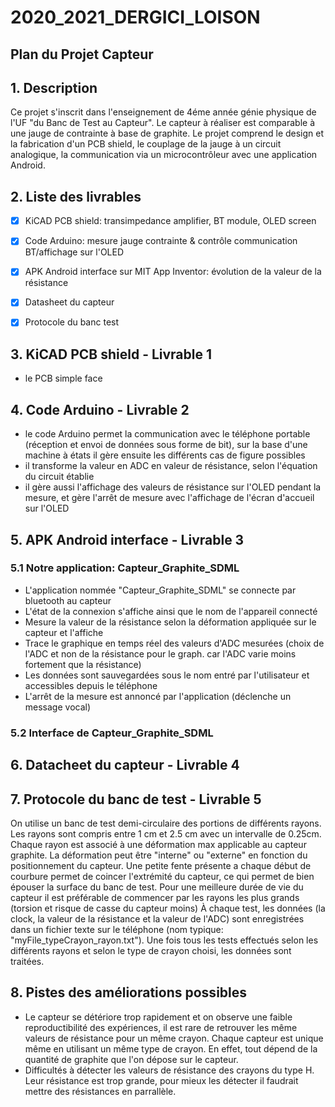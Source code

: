 # 2020_2021_DERGICI_LOISON

## Plan du Projet Capteur


## 1. Description 
Ce projet s'inscrit dans l'enseignement de 4éme année génie physique de l'UF "du Banc de Test au Capteur". Le capteur à réaliser est comparable à une jauge de contrainte à base de graphite. Le projet comprend le design et la fabrication d'un PCB shield, le couplage de la jauge à un circuit analogique, la communication via un microcontrôleur avec une application Android. 
 
## 2. Liste des livrables

- [x] KiCAD PCB shield: transimpedance amplifier, BT module, OLED screen
- [x] Code Arduino: mesure jauge contrainte & contrôle communication BT/affichage sur l'OLED
- [x] APK Android interface sur MIT App Inventor: évolution de la valeur de la résistance
- [x] Datasheet du capteur
- [x] Protocole du banc test


## 3. KiCAD PCB shield - Livrable 1
- le PCB simple face 


## 4. Code Arduino - Livrable 2
- le code Arduino permet la communication avec le téléphone portable (réception et envoi de données sous forme de bit), sur la base d'une machine à états il gère ensuite les différents cas de figure possibles
- il transforme la valeur en ADC en valeur de résistance, selon l'équation du circuit établie
- il gère aussi l'affichage des valeurs de résistance sur l'OLED pendant la mesure, et gère l'arrêt de mesure avec l'affichage de l'écran d'accueil sur l'OLED


## 5. APK Android interface - Livrable 3

### 5.1 Notre application: Capteur_Graphite_SDML
- L'application nommée "Capteur_Graphite_SDML" se connecte par bluetooth au capteur 
- L'état de la connexion s'affiche ainsi que le nom de l'appareil connecté
- Mesure la valeur de la résistance selon la déformation appliquée sur le capteur et l'affiche
- Trace le graphique en temps réel des valeurs d'ADC mesurées (choix de l'ADC et non de la résistance pour le graph. car l'ADC varie moins fortement que la résistance)
- Les données sont sauvegardées sous le nom entré par l'utilisateur et accessibles depuis le téléphone 
- L'arrêt de la mesure est annoncé par l'application (déclenche un message vocal)

### 5.2 Interface de Capteur_Graphite_SDML


## 6. Datacheet du capteur - Livrable 4

## 7. Protocole du banc de test - Livrable 5
On utilise un banc de test demi-circulaire des portions de différents rayons. Les rayons sont compris entre 1 cm et 2.5 cm avec un intervalle de 0.25cm. Chaque rayon est associé à une déformation max applicable au capteur graphite. La déformation peut être "interne" ou "externe" en fonction du positionnement du capteur. Une petite fente présente a chaque début de courbure permet de coincer l'extrémité du capteur, ce qui permet de bien épouser la surface du banc de test. Pour une meilleure durée de vie du capteur il est préférable de commencer par les rayons les plus grands (torsion et risque de casse du capteur moins)
À chaque test, les données (la clock, la valeur de la résistance et la valeur de l'ADC) sont enregistrées dans un fichier texte sur le téléphone (nom typique: "myFile_typeCrayon_rayon.txt").
Une fois tous les tests effectués selon les différents rayons et selon le type de crayon choisi, les données sont traitées.

## 8. Pistes des améliorations possibles
- Le capteur se détériore trop rapidement et on observe une faible reproductibilité des expériences, il est rare de retrouver les même valeurs de résistance pour un même crayon. Chaque capteur est unique même en utilisant un même type de crayon. En effet, tout dépend de la quantité de graphite que l'on dépose sur le capteur.  
- Difficultés à détecter les valeurs de résistance des crayons du type H. Leur résistance est trop grande, pour mieux les détecter il faudrait mettre des résistances en parrallèle. 
